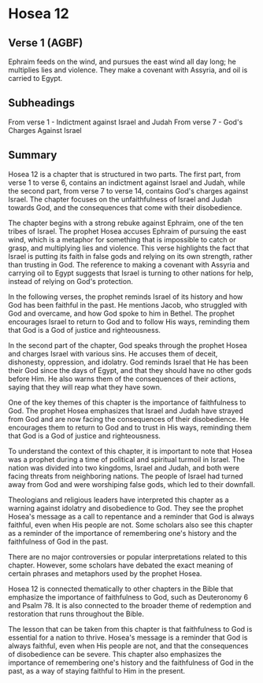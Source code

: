# Hosea 12

## Verse 1 (AGBF)

Ephraim feeds on the wind, and pursues the east wind all day long; he multiplies lies and violence. They make a covenant with Assyria, and oil is carried to Egypt.

## Subheadings

From verse 1 - Indictment against Israel and Judah
From verse 7 - God's Charges Against Israel

## Summary

Hosea 12 is a chapter that is structured in two parts. The first part, from verse 1 to verse 6, contains an indictment against Israel and Judah, while the second part, from verse 7 to verse 14, contains God's charges against Israel. The chapter focuses on the unfaithfulness of Israel and Judah towards God, and the consequences that come with their disobedience.

The chapter begins with a strong rebuke against Ephraim, one of the ten tribes of Israel. The prophet Hosea accuses Ephraim of pursuing the east wind, which is a metaphor for something that is impossible to catch or grasp, and multiplying lies and violence. This verse highlights the fact that Israel is putting its faith in false gods and relying on its own strength, rather than trusting in God. The reference to making a covenant with Assyria and carrying oil to Egypt suggests that Israel is turning to other nations for help, instead of relying on God's protection.

In the following verses, the prophet reminds Israel of its history and how God has been faithful in the past. He mentions Jacob, who struggled with God and overcame, and how God spoke to him in Bethel. The prophet encourages Israel to return to God and to follow His ways, reminding them that God is a God of justice and righteousness.

In the second part of the chapter, God speaks through the prophet Hosea and charges Israel with various sins. He accuses them of deceit, dishonesty, oppression, and idolatry. God reminds Israel that He has been their God since the days of Egypt, and that they should have no other gods before Him. He also warns them of the consequences of their actions, saying that they will reap what they have sown.

One of the key themes of this chapter is the importance of faithfulness to God. The prophet Hosea emphasizes that Israel and Judah have strayed from God and are now facing the consequences of their disobedience. He encourages them to return to God and to trust in His ways, reminding them that God is a God of justice and righteousness.

To understand the context of this chapter, it is important to note that Hosea was a prophet during a time of political and spiritual turmoil in Israel. The nation was divided into two kingdoms, Israel and Judah, and both were facing threats from neighboring nations. The people of Israel had turned away from God and were worshiping false gods, which led to their downfall.

Theologians and religious leaders have interpreted this chapter as a warning against idolatry and disobedience to God. They see the prophet Hosea's message as a call to repentance and a reminder that God is always faithful, even when His people are not. Some scholars also see this chapter as a reminder of the importance of remembering one's history and the faithfulness of God in the past.

There are no major controversies or popular interpretations related to this chapter. However, some scholars have debated the exact meaning of certain phrases and metaphors used by the prophet Hosea.

Hosea 12 is connected thematically to other chapters in the Bible that emphasize the importance of faithfulness to God, such as Deuteronomy 6 and Psalm 78. It is also connected to the broader theme of redemption and restoration that runs throughout the Bible.

The lesson that can be taken from this chapter is that faithfulness to God is essential for a nation to thrive. Hosea's message is a reminder that God is always faithful, even when His people are not, and that the consequences of disobedience can be severe. This chapter also emphasizes the importance of remembering one's history and the faithfulness of God in the past, as a way of staying faithful to Him in the present.